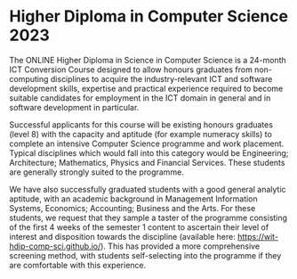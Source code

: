 # Higher Diploma in Computer Science 2023
 
 The ONLINE Higher Diploma in Science in Computer Science is a 24-month ICT Conversion Course designed to allow honours graduates from non-computing disciplines to acquire the industry-relevant ICT and software development skills, expertise and practical experience required to become suitable candidates for employment in the ICT domain in general and in software development in particular. 

 Successful applicants for this course will be existing honours graduates (level 8) with the capacity and aptitude (for example numeracy skills) to complete an intensive Computer Science programme and work placement. Typical disciplines which would fall into this category would be Engineering; Architecture; Mathematics, Physics and Financial Services. These students are generally strongly suited to the programme.

We have also successfully graduated students with a good general analytic aptitude, with an academic background in Management Information Systems, Economics; Accounting; Business and the Arts. For these students, we request that they sample a taster of the programme consisting of the first 4 weeks of the semester 1 content to ascertain their level of interest and disposition towards the discipline (available here: https://wit-hdip-comp-sci.github.io/). This has provided a more comprehensive screening method, with students self-selecting into the programme if they are comfortable with this experience.